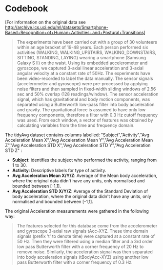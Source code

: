 # Codebook

[For information on the original data see http://archive.ics.uci.edu/ml/datasets/Smartphone-Based+Recognition+of+Human+Activities+and+Postural+Transitions]

> The experiments have been carried out with a group of 30 volunteers within an age bracket of 19-48 years. Each person performed six activities (WALKING, WALKING_UPSTAIRS, WALKING_DOWNSTAIRS, SITTING, STANDING, LAYING) wearing a smartphone (Samsung Galaxy S II) on the waist. Using its embedded accelerometer and gyroscope, we captured 3-axial linear acceleration and 3-axial angular velocity at a constant rate of 50Hz. The experiments have been video-recorded to label the data manually. The sensor signals (accelerometer and gyroscope) were pre-processed by applying noise filters and then sampled in fixed-width sliding windows of 2.56 sec and 50% overlap (128 readings/window). The sensor acceleration signal, which has gravitational and body motion components, was separated using a Butterworth low-pass filter into body acceleration and gravity. The gravitational force is assumed to have only low frequency components, therefore a filter with 0.3 Hz cutoff frequency was used. From each window, a vector of features was obtained by calculating variables from the time and frequency domain.

The tidyAvg dataset contains columns labelled: "Subject","Activity","Avg Acceleration Mean X","Avg Acceleration Mean Y","Avg Acceleration Mean Z","Avg Acceleration STD X","Avg Acceleration STD Y","Avg Acceleration STD Z" :
* **Subject**: identifies the subject who performed the activity, ranging from 1 to 30. 
* **Activity**: Descriptive labels for type of activity.
* **Avg Acceleration Mean X/Y/Z**: Average of the Mean body acceleration, where the original data didn't have any units, only normalised and bounded between [-1,1].
* **Avg Acceleration STD X/Y/Z**: Average of the Standard Deviation of body acceleration, where the original data didn't have any units, only normalised and bounded between [-1,1].

The original Acceleration measurements were gathered in the following way:
> The features selected for this database come from the accelerometer and gyroscope 3-axial raw signals tAcc-XYZ. These time domain signals (prefix 't' to denote time) were captured at a constant rate of 50 Hz. Then they were filtered using a median filter and a 3rd order low pass Butterworth filter with a corner frequency of 20 Hz to remove noise. Similarly, the acceleration signal was then separated into body acceleration signals (tBodyAcc-XYZ) using another low pass Butterworth filter with a corner frequency of 0.3 Hz. 
